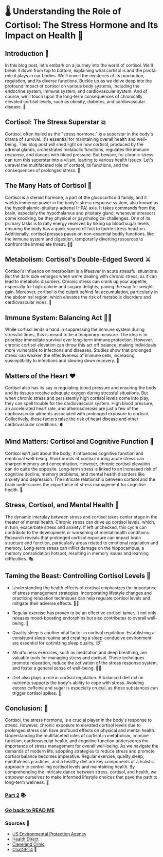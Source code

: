 # 🌡️ Understanding the Role of Cortisol: The Stress Hormone and Its Impact on Health 🧠

## Introduction 📖

In this blog post, let's embark on a journey into the world of cortisol. We'll break it down from top to bottom, explaining what cortisol is and the pivotal role it plays in our bodies. We'll unveil the mysteries of its production, regulation, and its diverse functions. Buckle up as we delve deep into the profound impact of cortisol on various body systems, including the endocrine system, immune system, and cardiovascular system. And of course, we'll touch upon the long-term consequences of chronically elevated cortisol levels, such as obesity, diabetes, and cardiovascular disease. 🤯

## Cortisol: The Stress Superstar 💥

Cortisol, often hailed as the "stress hormone," is a superstar in the body's drama of survival. It's essential for maintaining overall health and well-being. This blog post will shed light on how cortisol, produced by the adrenal glands, orchestrates metabolic functions, regulates the immune response, and dances with blood pressure. But beware, for chronic stress can turn this superstar into a villain, leading to various health issues. Let's unravel the multifaceted role of cortisol, its functions, and the consequences of prolonged stress. 🌟

## The Many Hats of Cortisol 🧢

Cortisol is a steroid hormone, a part of the glucocorticoid family, and it wields immense power in the body's stress response system, also known as the hypothalamic-pituitary-adrenal (HPA) axis. It takes commands from the brain, especially the hypothalamus and pituitary gland, whenever stressors come knocking, be they physical or psychological challenges. One of its primary tasks is to rally energy reserves by hiking up blood sugar levels, ensuring the body has a quick source of fuel to tackle stress head-on. Additionally, cortisol presses pause on non-essential bodily functions, like the immune system and digestion, temporarily diverting resources to confront the immediate threat. 🏋️‍♂️

## Metabolism: Cortisol's Double-Edged Sword ⚔️

Cortisol's influence on metabolism is a lifesaver in acute stressful situations. But the dark side emerges when we're dealing with chronic stress, as it can lead to metabolic disorders. Chronic stress can crank up your appetite, especially for high-calorie and sugary delights, paving the way for weight gain. Moreover, cortisol is the culprit behind fat accumulation, particularly in the abdominal region, which elevates the risk of metabolic disorders and cardiovascular woes. 🍔

## Immune System: Balancing Act 🤹‍♂️

While cortisol lends a hand in suppressing the immune system during stressful times, this is meant to be a temporary measure. The idea is to prioritize immediate survival over long-term immune protection. However, chronic cortisol elevation can throw this act off balance, making individuals more vulnerable to infections and diseases. Studies show that prolonged stress can weaken the effectiveness of immune cells, increasing susceptibility to infections and slowing down recovery. 🦠

## Matters of the Heart ❤️

Cortisol also has its say in regulating blood pressure and ensuring the body and its tissues receive adequate oxygen during stressful situations. But when chronic stress and persistently high cortisol levels come into play, they can spell trouble for the cardiovascular system. High blood pressure, an accelerated heart rate, and atherosclerosis are just a few of the cardiovascular ailments associated with prolonged exposure to cortisol. Collectively, these factors raise the risk of heart disease and other cardiovascular conditions. 🫀

## Mind Matters: Cortisol and Cognitive Function 🧠

Cortisol isn't just about the body; it influences cognitive function and emotional well-being. Short bursts of cortisol during acute stress can sharpen memory and concentration. However, chronic cortisol elevation can do quite the opposite. Long-term stress is linked to an increased risk of cognitive decline, memory problems, and mental health disorders like anxiety and depression. The intricate relationship between cortisol and the brain underscores the importance of stress management for cognitive health. 🧘

## Stress, Cortisol, and Mental Health 🤯

The dynamic interplay between stress and cortisol takes center stage in the theater of mental health. Chronic stress can drive up cortisol levels, which, in turn, exacerbate stress and anxiety. If left unchecked, this cycle can contribute to the development or worsening of mental health conditions. Research reveals that prolonged cortisol exposure can impact brain structure and function, particularly areas related to emotional regulation and memory. Long-term stress can inflict damage on the hippocampus, a memory consolidation hotspot, resulting in memory issues and learning difficulties. 🎭

## Taming the Beast: Controlling Cortisol Levels 🦁

+ Understanding the health effects of cortisol emphasizes the importance of stress management strategies. Incorporating lifestyle changes and practicing relaxation techniques can help regulate cortisol levels and mitigate their adverse effects. 🧘‍♂️

+ Regular exercise has proven to be an effective cortisol tamer. It not only releases mood-boosting endorphins but also contributes to overall well-being. 🏃

+ Quality sleep is another vital factor in cortisol regulation. Establishing a consistent sleep routine and creating a sleep-conducive environment are essential for optimizing sleep quality. 😴

+ Mindfulness exercises, such as meditation and deep breathing, are valuable tools for managing stress and cortisol. These techniques promote relaxation, reduce the activation of the stress response system, and foster a general sense of well-being. 🧘‍♀️

+ Diet also plays a role in cortisol regulation. A balanced diet rich in nutrients supports the body's ability to cope with stress. Avoiding excess caffeine and sugar is especially crucial, as these substances can trigger cortisol spikes. 🍏

## Conclusion: 🎉

Cortisol, the stress hormone, is a crucial player in the body's response to stress. However, chronic exposure to elevated cortisol levels due to prolonged stress can have profound effects on physical and mental health. Understanding the multifaceted roles of cortisol in metabolism, immune function, cardiovascular health, and cognitive function underscores the importance of stress management for overall well-being. As we navigate the demands of modern life, adopting strategies to reduce stress and promote cortisol balance becomes imperative. Regular exercise, quality sleep, mindfulness practices, and a healthy diet are key components of a holistic approach to controlling cortisol levels and maintaining health. By comprehending the intricate dance between stress, cortisol, and health, we empower ourselves to make informed lifestyle choices that pave the path to long-term wellness. 🌟

### [Part 2](Part_2.md) 📚
### [Go back to READ ME](https://leenhassan.github.io/Endocrine_blog/)

### Sources 📖

+ [US Environmental Protection Agency](https://www.epa.gov/endocrine-disruption/overview-endocrine-system#:~:text=The%20endocrine%20system%2C%20made%20up,the%20metabolism%20and%20blood%20sugar)
+ [Health Direct](https://www.healthdirect.gov.au/endocrine-glands-and-their-hormones)
+ [Cleveland Clinic](https://my.clevelandclinic.org/health/body/21201-endocrine-system)
+ [ChatGPT4](https://chat.openai.com/) 💬
